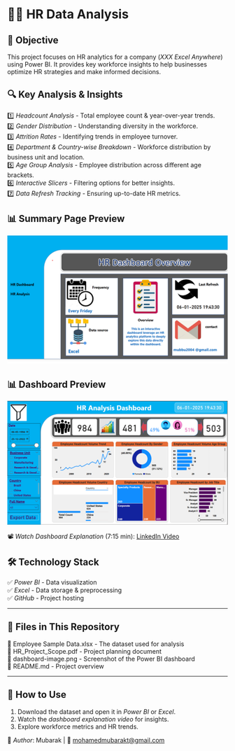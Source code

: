 # 👨‍💼 HR Data Analysis

## 📌 Objective
This project focuses on HR analytics for a company (*XXX Excel Anywhere*) using Power BI. It provides key workforce insights to help businesses optimize HR strategies and make informed decisions.

## 🔍 Key Analysis & Insights
1️⃣ *Headcount Analysis* - Total employee count & year-over-year trends.  
2️⃣ *Gender Distribution* - Understanding diversity in the workforce.  
3️⃣ *Attrition Rates* - Identifying trends in employee turnover.  
4️⃣ *Department & Country-wise Breakdown* - Workforce distribution by business unit and location.  
5️⃣ *Age Group Analysis* - Employee distribution across different age brackets.  
6️⃣ *Interactive Slicers* - Filtering options for better insights.  
7️⃣ *Data Refresh Tracking* - Ensuring up-to-date HR metrics.  

## 📊 Summary Page Preview
![Summary Page Screenshot](HR_Summary_pg.png)  

## 📊 Dashboard Preview
![Dashboard Screenshot](dashboard-image.png)  

📽 *Watch Dashboard Explanation* (7:15 min): [LinkedIn Video](https://www.linkedin.com/posts/md-mubarak_dataanalytics-hranalytics-dashboarddesign-activity-7282635902642802688-1Y_v?utm_source=social_share_video_v2&utm_medium=android_app&rcm=ACoAAEmLtsIBzGgZtPpqcJ-_qXH5wP6LlHkGRbU&utm_campaign=copy_link)

## 🛠 Technology Stack
✅ *Power BI* - Data visualization  
✅ *Excel* - Data storage & preprocessing  
✅ *GitHub* - Project hosting  

---

## 📂 Files in This Repository
📄 Employee Sample Data.xlsx - The dataset used for analysis  
📄 HR_Project_Scope.pdf - Project planning document  
📄 dashboard-image.png - Screenshot of the Power BI dashboard  
📄 README.md - Project overview  

---

## 🚀 How to Use
1. Download the dataset and open it in *Power BI* or *Excel*.  
2. Watch the *dashboard explanation video* for insights.  
3. Explore workforce metrics and HR trends.  

🔗 *Author*: Mubarak | 📧 [mohamedmubarakt@gmail.com](mailto:mohamedmubarakt@gmail.com)

